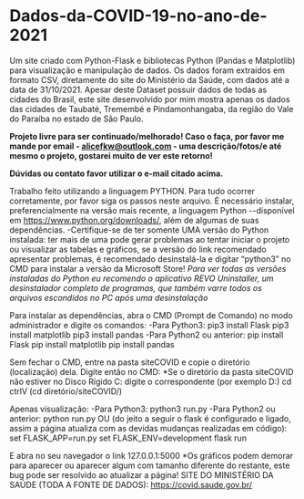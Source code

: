 # Dados-da-COVID-19-no-ano-de-2021
   Um site criado com Python-Flask e bibliotecas Python (Pandas e Matplotlib) para visualização e manipulação de dados. Os dados foram extraídos em formato CSV, diretamente do site do Ministério da Saúde, com dados até a data de 31/10/2021. Apesar deste Dataset possuir dados de todas as cidades do Brasil, este site desenvolvido por mim mostra apenas os dados das cidades de Taubaté, Tremembé e Pindamonhangaba, da região do Vale do Paraíba no estado de São Paulo.

**Projeto livre para ser continuado/melhorado! Caso o faça, por favor me mande por email - alicefkw@outlook.com - uma descrição/fotos/e até mesmo o projeto, gostarei muito de ver este retorno!**

**Dúvidas ou contato favor utilizar o e-mail citado acima.**

   Trabalho feito utilizando a linguagem PYTHON. Para tudo ocorrer corretamente, por favor siga os passos neste arquivo.
   É necessário instalar, preferencialmente na versão mais recente, a linguagem Python --disponível em https://www.python.org/downloads/, além de algumas de suas dependências.
 -Certifique-se de ter somente UMA versão do Python instalada: ter mais de uma pode gerar problemas ao tentar iniciar o projeto ou visualizar as tabelas e gráficos, se a versão do link recomendado apresentar problemas, é recomendado desinstalá-la e digitar “python3” no CMD para instalar a versão da Microsoft Store!
*Para ver todas as versões instaladas do Python eu recomendo o
aplicativo REVO Uninstaller, um desinstalador completo de
programas, que também varre todos os arquivos escondidos no PC
após uma desinstalação*

   Para instalar as dependências, abra o CMD (Prompt de Comando) no modo administrador e digite os comandos:
-Para Python3:
   pip3 install Flask
   pip3 install matplotlib
   pip3 install pandas
-Para Python2 ou anterior:
   pip install Flask
   pip install matplotlib
   pip install pandas

   Sem fechar o CMD, entre na pasta siteCOVID e copie o diretório (localização) dela. Digite então no CMD:
*Se o diretório da pasta siteCOVID não estiver no Disco Rígido C: digite
o correspondente (por exemplo D:)
cd ctrlV    (cd diretório/siteCOVID/)

Apenas visualização:
-Para Python3:
   python3 run.py
-Para Python2 ou anterior:
   python run.py
OU (do jeito a seguir o flask é configurado e ligado, assim a página atualiza com as devidas mudanças realizadas em código):
   set FLASK_APP=run.py
   set FLASK_ENV=development
   flask run

E abra no seu navegador o link 127.0.0.1:5000
*Os gráficos podem demorar para aparecer ou aparecer algum com
tamanho diferente do restante, este bug pode ser resolvido ao
atualizar a página!
SITE DO MINISTÉRIO DA SAÚDE (TODA A FONTE DE DADOS):
https://covid.saude.gov.br/
